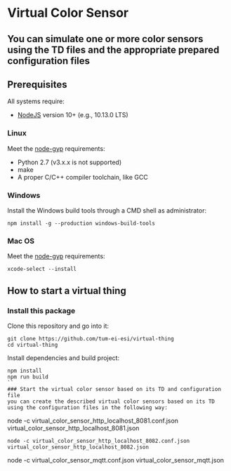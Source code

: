 # Virtual Color Sensor
## You can simulate one or more color sensors using the TD files and the appropriate prepared configuration files 

## Prerequisites
All systems require:
* [NodeJS](https://nodejs.org/) version 10+ (e.g., 10.13.0 LTS) 

### Linux
Meet the [node-gyp](https://github.com/nodejs/node-gyp#installation) requirements:
* Python 2.7 (v3.x.x is not supported)
* make
* A proper C/C++ compiler toolchain, like GCC

### Windows
Install the Windows build tools through a CMD shell as administrator:
```
npm install -g --production windows-build-tools
```

### Mac OS
Meet the [node-gyp](https://github.com/nodejs/node-gyp#installation) requirements:
```
xcode-select --install
```

## How to start a virtual thing
### Install this package
Clone this repository and go into it:
```
git clone https://github.com/tum-ei-esi/virtual-thing
cd virtual-thing
```
Install dependencies and build project:
```
npm install 
npm run build
``
### Start the virtual color sensor based on its TD and configuration file
you can create the described virtual color sensors based on its TD using the configuration files in the following way:
```
node -c virtual_color_sensor_http_localhost_8081.conf.json virtual_color_sensor_http_localhost_8081.json
```
node -c virtual_color_sensor_http_localhost_8082.conf.json virtual_color_sensor_http_localhost_8082.json
```
node -c virtual_color_sensor_mqtt.conf.json virtual_color_sensor_mqtt.json
```







